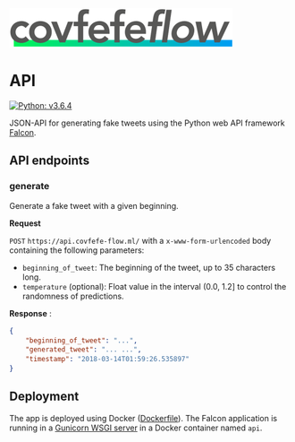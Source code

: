 <img src="../design/logo/covfefe-flow-logo.png" alt="covfefe-flow logo" style="max-width:100%;" width="400px" height="70px">

# API

[![Python: v3.6.4](https://img.shields.io/badge/Python-v3.6.4-%234584b6.svg)](./Dockerfile)

JSON-API for generating fake tweets using the Python web API framework [Falcon](https://github.com/falconry/falcon).


## API endpoints

### generate
Generate a fake tweet with a given beginning.

**Request**

`POST` `https://api.covfefe-flow.ml/` with a `x-www-form-urlencoded` body containing the following parameters:
- `beginning_of_tweet`: The beginning of the tweet, up to 35 characters long.
- `temperature` (optional): Float value in the interval (0.0, 1.2] to control the randomness of predictions.


**Response**
:
```json
{
    "beginning_of_tweet": "...",
    "generated_tweet": "... ...",
    "timestamp": "2018-03-14T01:59:26.535897"
}
```



## Deployment
The app is deployed using Docker ([Dockerfile](./Dockerfile)).
The Falcon application is running in a [Gunicorn WSGI server](https://github.com/benoitc/gunicorn) in a Docker container named `api`.